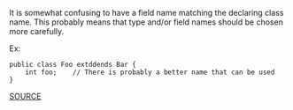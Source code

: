 It is somewhat confusing to have a field name matching the declaring class name.
This probably means that type and/or field names should be chosen more carefully.

Ex:

    public class Foo extddends Bar {
        int foo;    // There is probably a better name that can be used
    }

[SOURCE](http://pmd.sourceforge.net/pmd-5.3.2/pmd-java/rules/java/naming.html#AvoidFieldNameMatchingTypeName)
